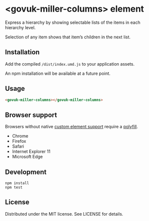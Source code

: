 # &lt;govuk-miller-columns&gt; element

Express a hierarchy by showing selectable lists of the items in each hierarchy level.

Selection of any item shows that item’s children in the next list.

## Installation

Add the compiled `/dist/index.umd.js` to your application assets.

An npm installation will be available at a future point.

## Usage

```html
<govuk-miller-columns></govuk-miller-columns>
```

## Browser support

Browsers without native [custom element support][support] require a [polyfill][].

- Chrome
- Firefox
- Safari
- Internet Explorer 11
- Microsoft Edge

[support]: https://caniuse.com/#feat=custom-elementsv1
[polyfill]: https://github.com/webcomponents/custom-elements

## Development

```
npm install
npm test
```

## License

Distributed under the MIT license. See LICENSE for details.
